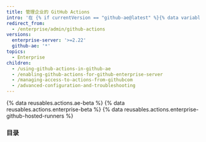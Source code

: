 ```yaml
---
title: 管理企业的 GitHub Actions
intro: '在 {% if currentVersion == "github-ae@latest" %}{% data variables.product.prodname_ghe_managed %}{% else %}{% data variables.product.prodname_ghe_server %}{% endif %} 上启用 {% data variables.product.prodname_actions %}，并管理 {% data variables.product.prodname_actions %} 策略和设置。'
redirect_from:
  - /enterprise/admin/github-actions
versions:
  enterprise-server: '>=2.22'
  github-ae: '*'
topics:
  - Enterprise
children:
  - /using-github-actions-in-github-ae
  - /enabling-github-actions-for-github-enterprise-server
  - /managing-access-to-actions-from-githubcom
  - /advanced-configuration-and-troubleshooting
---
```

{% data reusables.actions.ae-beta %}
{% data reusables.actions.enterprise-beta %}
{% data reusables.actions.enterprise-github-hosted-runners %}
### 目录
